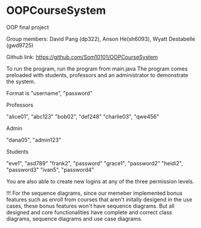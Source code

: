 # OOPCourseSystem
OOP final project

Group members: David Pang (dp322), Anson He(sh6093), Wyatt Destabelle (gwd9725)

Github link: https://github.com/Som10101/OOPCourseSystem

To run the program, run the program from main.java
The program comes preloaded with students, professors and an administrator to demonstrate the system.

Format is "username", "password"

Professors

"alice01", "abc123"
"bob02", "def248"
"charlie03", "qwe456"

Admin

"dana05", "admin123"

Students

"eve1", "asd789"
"frank2", "password"
"grace1", "password2"
"heidi2", "password3"
"ivan5", "password4"

You are also able to create new logins at any of the three permission levels.


!!! For the sequence diagrams, since our memeber implemented bonus features such as enroll from courses that aren't initally desigend in the use cases, these bonus features won't have sequence diagrams. But all designed and core functionalities have complete and correct class diagrams, sequence diagrams and use case diagrams.

